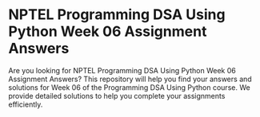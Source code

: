 # NPTEL Programming DSA Using Python Week 06 Assignment Answers

Are you looking for NPTEL Programming DSA Using Python Week 06 Assignment Answers? This repository will help you find your answers and solutions for Week 06 of the Programming DSA Using Python course. We provide detailed solutions to help you complete your assignments efficiently.